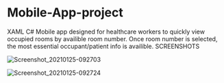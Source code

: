 # Mobile-App-project
XAML C#
Mobile app designed for healthcare workers to quickly view occupied rooms by availible room number. Once room number is selected, the most essential occupant/patient info is availible.
SCREENSHOTS

![Screenshot_20210125-092703](https://user-images.githubusercontent.com/54335750/113625614-20a14000-962f-11eb-9633-b5550ce64904.png)

![Screenshot_20210125-092724](https://user-images.githubusercontent.com/54335750/113625729-4af2fd80-962f-11eb-87c5-a2fb6a22bcf4.png)
